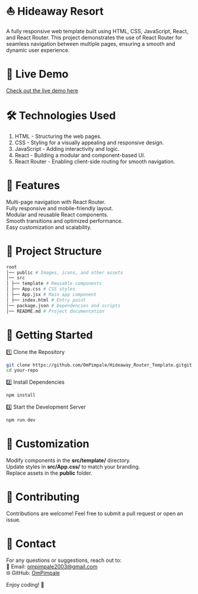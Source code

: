 # ⛵ Hideaway Resort

A fully responsive web template built using HTML, CSS, JavaScript, React, and React Router. This project demonstrates the use of React Router for seamless navigation between multiple pages, ensuring a smooth and dynamic user experience.

# 🔗 Live Demo

<a href="https://om-pimpale-router.netlify.app/">Check out the live demo here</a>

# 🛠️ Technologies Used

1. HTML - Structuring the web pages.
   <br/>
2. CSS - Styling for a visually appealing and responsive design.
   <br/>
3. JavaScript - Adding interactivity and logic.
   <br/>
4. React - Building a modular and component-based UI.
   <br/>
5. React Router - Enabling client-side routing for smooth navigation.

# 📌 Features

Multi-page navigation with React Router.
<br/>
Fully responsive and mobile-friendly layout.
<br/>
Modular and reusable React components.
<br/>
Smooth transitions and optimized performance.
<br/>
Easy customization and scalability.

# 📂 Project Structure

```sh
root
│── public # Images, icons, and other assets
│── src
│ ├── template # Reusable components
│ ├── App.css # CSS styles
│ ├── App.jsx # Main app component
│ ├── index.html # Entry point
│── package.json # Dependencies and scripts
│── README.md # Project documentation
```

# 🚀 Getting Started

1️⃣ Clone the Repository

```sh
git clone https://github.com/OmPimpale/Hideaway_Router_Template.gitgit
cd your-repo
```

2️⃣ Install Dependencies

```sh
npm install
```

3️⃣ Start the Development Server

```sh
npm run dev
```

# 🎨 Customization

Modify components in the <strong>src/template/</strong> directory.
<br/>
Update styles in <strong>src/App.css/</strong> to match your branding.
<br/>
Replace assets in the <strong>public</strong> folder.

# 🤝 Contributing

Contributions are welcome! Feel free to submit a pull request or open an issue.

# 📧 Contact

For any questions or suggestions, reach out to:
<br/>
📩 Email: ompimpale2003@gmail.com
<br/>
🌐 GitHub: <a href="https://github.com/OmPimpale">OmPimpale</a>

Enjoy coding! 🚀
